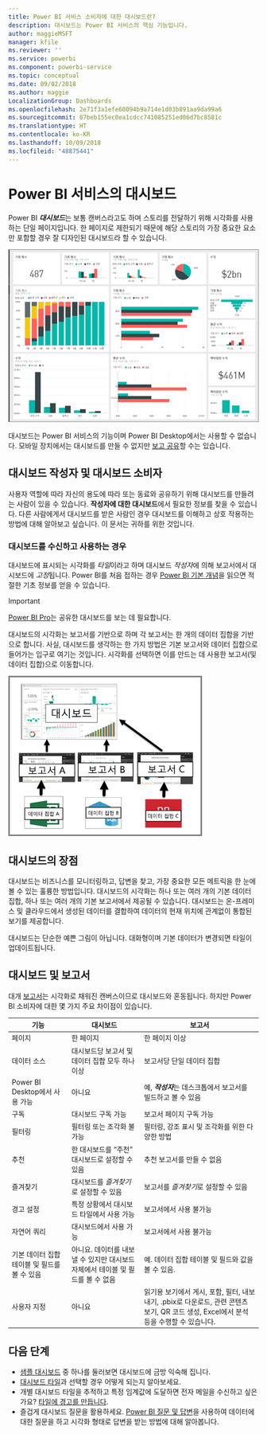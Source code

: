 ```yaml
---
title: Power BI 서비스 소비자에 대한 대시보드란?
description: 대시보드는 Power BI 서비스의 핵심 기능입니다.
author: maggieMSFT
manager: kfile
ms.reviewer: ''
ms.service: powerbi
ms.component: powerbi-service
ms.topic: conceptual
ms.date: 09/02/2018
ms.author: maggie
LocalizationGroup: Dashboards
ms.openlocfilehash: 2e71f3a1efe60094b9a714e1d03b891aa9da99a6
ms.sourcegitcommit: 07beb155ec0ea1cdcc741085251ed06d7bc8581c
ms.translationtype: HT
ms.contentlocale: ko-KR
ms.lasthandoff: 10/09/2018
ms.locfileid: "48875441"
---
```

# <a name="dashboards-in-power-bi-service"></a>Power BI 서비스의 대시보드

Power BI ***대시보드***는 보통 캔버스라고도 하며 스토리를 전달하기 위해 시각화를 사용하는 단일 페이지입니다. 한 페이지로 제한되기 때문에 해당 스토리의 가장 중요한 요소만 포함할 경우 잘 디자인된 대시보드라 할 수 있습니다.

![대시보드](media/service-dashboards/power-bi-dashboard2.png)

대시보드는 Power BI 서비스의 기능이며 Power BI Desktop에서는 사용할 수 없습니다. 모바일 장치에서는 대시보드를 만들 수 없지만 [보고 공유](mobile-apps-view-dashboard.md)할 수는 있습니다.

## <a name="dashboard-creators-and-dashboard-consumers"></a>대시보드 작성자 및 대시보드 소비자
사용자 역할에 따라 자신의 용도에 따라 또는 동료와 공유하기 위해 대시보드를 만들려는 사람이 있을 수 있습니다. **작성자에 대한 대시보드**에서 필요한 정보를 찾을 수 있습니다. 다른 사람에게서 대시보드를 받은 사람인 경우 대시보드를 이해하고 상호 작용하는 방법에 대해 알아보고 싶습니다. 이 문서는 귀하를 위한 것입니다.


### <a name="if-you-will-be-receiving-and-consuming-dashboards"></a>대시보드를 수신하고 사용하는 경우

대시보드에 표시되는 시각화를 *타일*이라고 하며 대시보드 *작성자*에 의해 보고서에서 대시보드에 *고정*됩니다. Power BI를 처음 접하는 경우 [Power BI 기본 개념](service-basic-concepts.md)을 읽으면 적절한 기초 정보를 얻을 수 있습니다.

> [!IMPORTANT]
> [Power BI Pro](service-free-vs-pro.md)는 공유한 대시보드를 보는 데 필요합니다.

대시보드의 시각화는 보고서를 기반으로 하며 각 보고서는 한 개의 데이터 집합을 기반으로 합니다. 사실, 대시보드를 생각하는 한 가지 방법은 기본 보고서와 데이터 집합으로 들어가는 입구로 여기는 것입니다. 시각화를 선택하면 이를 만드는 데 사용한 보고서(및 데이터 집합)으로 이동합니다.

![대시보드, 보고서, 데이터 집합 간의 관계를 보여주는 다이어그램](media/service-dashboards/power-bi-diagram.png)



## <a name="advantages-of-dashboards"></a>대시보드의 장점
대시보드는 비즈니스를 모니터링하고, 답변을 찾고, 가장 중요한 모든 메트릭을 한 눈에 볼 수 있는 훌륭한 방법입니다. 대시보드의 시각화는 하나 또는 여러 개의 기본 데이터 집합, 하나 또는 여러 개의 기본 보고서에서 제공될 수 있습니다. 대시보드는 온-프레미스 및 클라우드에서 생성된 데이터를 결합하여 데이터의 현재 위치에 관계없이 통합된 보기를 제공합니다.

대시보드는 단순한 예쁜 그림이 아닙니다. 대화형이며 기본 데이터가 변경되면 타일이 업데이트됩니다.

## <a name="dashboards-versus-reports"></a>대시보드 및 보고서
대개 [보고서](service-reports.md)는 시각화로 채워진 캔버스이므로 대시보드와 혼동됩니다. 하지만 Power BI 소비자에 대한 몇 가지 주요 차이점이 있습니다.

| **기능** | **대시보드** | **보고서** |
| --- | --- | --- |
| 페이지 |한 페이지 |한 페이지 이상 |
| 데이터 소스 |대시보드당 보고서 및 데이터 집합 모두 하나 이상 |보고서당 단일 데이터 집합 |
| Power BI Desktop에서 사용 가능 |아니요 |예, ***작성자***는 데스크톱에서 보고서를 빌드하고 볼 수 있음 |
| 구독 |대시보드 구독 가능 |보고서 페이지 구독 가능 |
| 필터링 |필터링 또는 조각화 불가능 |필터링, 강조 표시 및 조각화를 위한 다양한 방법 |
| 추천 |한 대시보드를 “주천” 대시보드로 설정할 수 있음 |추천 보고서를 만들 수 없음 |
| 즐겨찾기 | 대시보드를 *즐겨찾기*로 설정할 수 있음 | 보고서를 *즐겨찾기*로 설정할 수 있음
| 경고 설정 |특정 상황에서 대시보드 타일에서 사용 가능 |보고서에서 사용 불가능 |
| 자연어 쿼리 |대시보드에서 사용 가능 |보고서에서 사용 불가능 |
| 기본 데이터 집합 테이블 및 필드를 볼 수 있음 |아니요. 데이터를 내보낼 수 있지만 대시보드 자체에서 테이블 및 필드를 볼 수 없음 |예. 데이터 집합 테이블 및 필드와 값을 볼 수 있음. |
| 사용자 지정 |아니요 |읽기용 보기에서 게시, 포함, 필터, 내보내기, .pbix로 다운로드, 관련 콘텐츠 보기, QR 코드 생성, Excel에서 분석 등을 수행할 수 있습니다.  |

## <a name="next-steps"></a>다음 단계
* [샘플 대시보드](sample-tutorial-connect-to-the-samples.md) 중 하나를 둘러보면 대시보드에 금방 익숙해 집니다.
* [대시보드 타일](service-dashboard-tiles.md)과 선택할 경우 어떻게 되는지 알아보세요.
* 개별 대시보드 타일을 추적하고 특정 임계값에 도달하면 전자 메일을 수신하고 싶은가요? [타일에 경고를 만듭니다](service-set-data-alerts.md).
* 즐겁게 대시보드 질문을 활용하세요. [Power BI 질문 및 답변](power-bi-tutorial-q-and-a.md)을 사용하여 데이터에 대한 질문을 하고 시각화 형태로 답변을 받는 방법에 대해 알아봅니다.
